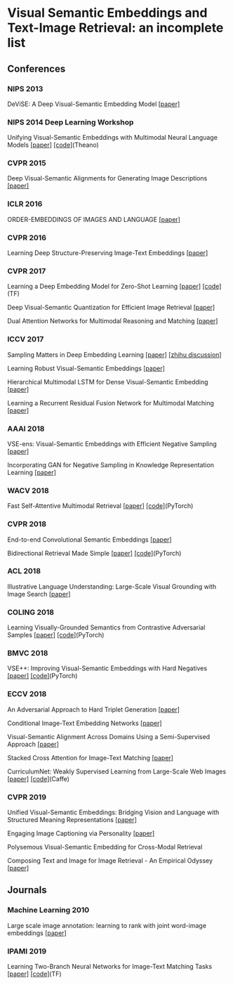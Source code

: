 # Visual Semantic Embeddings and Text-Image Retrieval: an incomplete list

## Conferences
### NIPS 2013
DeViSE: A Deep Visual-Semantic Embedding Model
[[paper]](https://papers.nips.cc/paper/5204-devise-a-deep-visual-semantic-embedding-model.pdf)

### NIPS 2014 Deep Learning Workshop
Unifying Visual-Semantic Embeddings with Multimodal Neural Language Models
[[paper]](https://arxiv.org/pdf/1411.2539.pdf)
[[code]](https://github.com/ryankiros/visual-semantic-embedding)(Theano)

### CVPR 2015
Deep Visual-Semantic Alignments for Generating Image Descriptions
[[paper]](https://cs.stanford.edu/people/karpathy/cvpr2015.pdf)

### ICLR 2016
ORDER-EMBEDDINGS OF IMAGES AND LANGUAGE
[[paper]](https://arxiv.org/pdf/1511.06361.pdf)

### CVPR 2016
Learning Deep Structure-Preserving Image-Text Embeddings
[[paper]](http://slazebni.cs.illinois.edu/publications/cvpr16_structure.pdf)

### CVPR 2017
Learning a Deep Embedding Model for Zero-Shot Learning 
[[paper]](https://arxiv.org/pdf/1611.05088.pdf)
[[code]](https://github.com/lzrobots/DeepEmbeddingModel_ZSL)(TF)

Deep Visual-Semantic Quantization for Efficient Image Retrieval
[[paper]](http://openaccess.thecvf.com/content_cvpr_2017/papers/Cao_Deep_Visual-Semantic_Quantization_CVPR_2017_paper.pdf)

Dual Attention Networks for Multimodal Reasoning and Matching
[[paper]](http://openaccess.thecvf.com/content_cvpr_2017/papers/Nam_Dual_Attention_Networks_CVPR_2017_paper.pdf)

### ICCV 2017
Sampling Matters in Deep Embedding Learning 
[[paper]](https://arxiv.org/pdf/1706.07567.pdf)
[[zhihu discussion]](https://www.zhihu.com/question/61748966)

Learning Robust Visual-Semantic Embeddings
[[paper]](http://openaccess.thecvf.com/content_ICCV_2017/papers/Tsai_Learning_Robust_Visual-Semantic_ICCV_2017_paper.pdf)

Hierarchical Multimodal LSTM for Dense Visual-Semantic Embedding
[[paper]](http://openaccess.thecvf.com/content_ICCV_2017/papers/Niu_Hierarchical_Multimodal_LSTM_ICCV_2017_paper.pdf)

Learning a Recurrent Residual Fusion Network for Multimodal Matching 
[[paper]](http://openaccess.thecvf.com/content_ICCV_2017/papers/Liu_Learning_a_Recurrent_ICCV_2017_paper.pdf)

### AAAI 2018
VSE-ens: Visual-Semantic Embeddings with Efficient Negative Sampling
[[paper]](https://arxiv.org/pdf/1801.01632.pdf)

Incorporating GAN for Negative Sampling in Knowledge Representation Learning 
[[paper]](https://arxiv.org/pdf/1809.11017.pdf)

### WACV 2018
Fast Self-Attentive Multimodal Retrieval 
[[paper]](https://ieeexplore.ieee.org/stamp/stamp.jsp?tp=&arnumber=8354311&tag=1)
[[code]](https://github.com/jwehrmann/seam-retrieval)(PyTorch)

### CVPR 2018
End-to-end Convolutional Semantic Embeddings
[[paper]](https://ai.tencent.com/ailab/media/publications/cvpr/End-to-end_Convolutional_Semantic_Embeddings.pdf)
 
Bidirectional Retrieval Made Simple 
[[paper]](http://openaccess.thecvf.com/content_cvpr_2018/papers/Wehrmann_Bidirectional_Retrieval_Made_CVPR_2018_paper.pdf)
[[code]](https://github.com/jwehrmann/chain-vse)(PyTorch)

### ACL 2018
Illustrative Language Understanding: Large-Scale Visual Grounding with Image Search
[[paper]](https://aclweb.org/anthology/P18-1085)

### COLING 2018
Learning Visually-Grounded Semantics from Contrastive Adversarial Samples
[[paper]](https://aclweb.org/anthology/C18-1315)
[[code]](https://github.com/ExplorerFreda/VSE-C)(PyTorch)

### BMVC 2018
VSE++: Improving Visual-Semantic Embeddings with Hard Negatives
[[paper]](https://arxiv.org/pdf/1707.05612.pdf)
[[code]](https://github.com/fartashf/vsepp)(PyTorch)

### ECCV 2018
An Adversarial Approach to Hard Triplet Generation 
[[paper]](http://openaccess.thecvf.com/content_ECCV_2018/papers/Yiru_Zhao_A_Principled_Approach_ECCV_2018_paper.pdf)

Conditional Image-Text Embedding Networks 
[[paper]](https://arxiv.org/pdf/1711.08389.pdf)

Visual-Semantic Alignment Across Domains Using a Semi-Supervised Approach
[[paper]](http://openaccess.thecvf.com/content_ECCVW_2018/papers/11134/Carraggi_Visual-Semantic_Alignment_Across_Domains_Using_a_Semi-Supervised_Approach_ECCVW_2018_paper.pdf)

Stacked Cross Attention for Image-Text Matching
[[paper]](https://eccv2018.org/openaccess/content_ECCV_2018/papers/Kuang-Huei_Lee_Stacked_Cross_Attention_ECCV_2018_paper.pdf)

CurriculumNet: Weakly Supervised Learning from Large-Scale Web Images
[[paper]](http://openaccess.thecvf.com/content_ECCV_2018/papers/Sheng_Guo_CurriculumNet_Learning_from_ECCV_2018_paper.pdf)
[[code]](https://github.com/MalongTech/research-curriculumnet)(Caffe)

### CVPR 2019
Unified Visual-Semantic Embeddings: Bridging Vision and Language with Structured Meaning Representations
[[paper]](https://arxiv.org/pdf/1904.05521.pdf)

Engaging Image Captioning via Personality
[[paper]](https://arxiv.org/pdf/1810.10665.pdf)

Polysemous Visual-Semantic Embedding for Cross-Modal Retrieval
 
Composing Text and Image for Image Retrieval - An Empirical Odyssey
[[paper]](https://arxiv.org/pdf/1812.07119.pdf)

## Journals
### Machine Learning 2010
Large scale image annotation: learning to rank with joint word-image embeddings
[[paper]](https://link.springer.com/content/pdf/10.1007%2Fs10994-010-5198-3.pdf)

### IPAMI 2019 
Learning Two-Branch Neural Networks for Image-Text Matching Tasks
[[paper]](https://arxiv.org/pdf/1704.03470.pdf)
[[code]](https://github.com/lwwang/Two_branch_network)(TF)
